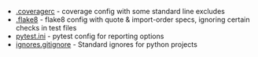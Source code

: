 

- [.coveragerc](./.coveragerc) - coverage config with some standard line excludes
- [.flake8](./.flake8) - flake8 config with quote & import-order specs, ignoring certain checks in test files
- [pytest.ini](./pytest.ini) - pytest config for reporting options
- [ignores.gitignore](./ignores.gitignore) - Standard ignores for python projects
